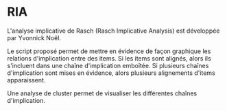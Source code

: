 # RIA

L'analyse implicative de Rasch (Rasch Implicative Analysis) est développée par Yvonnick Noël.

Le script proposé permet de mettre en évidence de façon graphique les relations d'implication entre des items. Si les items sont alignés, alors ils s'incluent dans une chaîne d'implication emboîtée. Si plusieurs chaînes d'implication sont mises en évidence, alors plusieurs alignements d'items apparaissent. 

Une analyse de cluster permet de visualiser les différentes chaînes d'implication.  
